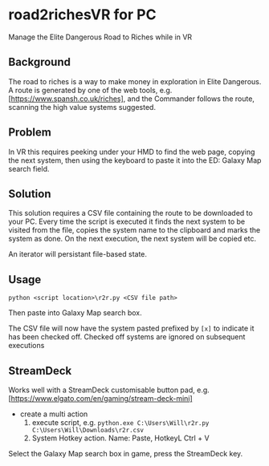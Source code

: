 # road2richesVR for PC
Manage the Elite Dangerous Road to Riches while in VR

## Background
The road to riches is a way to make money in exploration in Elite Dangerous. A route is generated by one of the web tools, e.g. [https://www.spansh.co.uk/riches], and the Commander follows the route, scanning the high value systems suggested.

## Problem
In VR this requires peeking under your HMD to find the web page, copying the next system, then using the keyboard to paste it into the ED: Galaxy Map search field.

## Solution
This solution requires a CSV file containing the route to be downloaded to your PC. Every time the script is executed it finds the next system to be visited from the file, copies the system name to the clipboard and marks the system as done. On the next execution, the next system will be copied etc.

An iterator will persistant file-based state.

## Usage
`python <script location>\r2r.py <CSV file path>`

Then paste into Galaxy Map search box. 

The CSV file will now have the system pasted prefixed by `[x]` to indicate it has been checked off. Checked off systems are ignored on subsequent executions

## StreamDeck

Works well with a StreamDeck customisable button pad, e.g. [https://www.elgato.com/en/gaming/stream-deck-mini]

- create a multi action
  1. execute script, e.g. `python.exe C:\Users\Will\r2r.py C:\Users\Will\Downloads\r2r.csv`
  2. System Hotkey action. Name: Paste, HotkeyL Ctrl + V
  
Select the Galaxy Map search box in game, press the StreamDeck key.  

